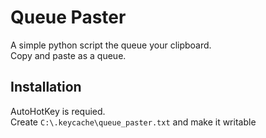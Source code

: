 
Queue Paster
============


A simple python script the queue your clipboard.  
Copy and paste as a queue.


Installation
------------

AutoHotKey is requied.  
Create `C:\.keycache\queue_paster.txt` and make it writable
